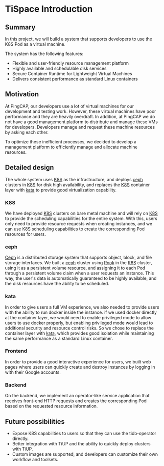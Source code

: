 # TiSpace Introduction

## Summary

In this project, we will build a system that supports developers to use the K8S Pod as a virtual machine.

The system has the following features:

- Flexible and user-friendly resource management platform
- Highly available and schedulable disk services
- Secure Container Runtime for Lightweight Virtual Machines
- Delivers consistent performance as standard Linux containers


## Motivation

At PingCAP, our developers use a lot of virtual machines for our development and testing work. However, these virtual machines have poor performance and they are heavily overdraft. In addition, at PingCAP we do not have a good management platform to distribute and manage these VMs for developers. Developers manage and request these machine resources by asking each other. 

To optimize these inefficient processes, we decided to develop a management platform to efficiently manage and allocate machine resources.

## Detailed design

The whole system uses [K8S] as the infrastructure, and deploys [ceph] clusters in [K8S] for disk high availability, and replaces the [K8S] container layer with [kata] to provide good virtualization capability.

<!-- TODO: Add architecture diagram -->

### K8S

We have deployed [K8S] clusters on bare metal machine and will rely on [K8S] to provide the scheduling capabilities for the entire system. With this, users only need to provide resource requests when creating instances, and we can use [K8S] scheduling capabilities to create the corresponding Pod resources for users.

### ceph

[Ceph] is a distributed storage system that supports object, block, and file storage interfaces. We built a [ceph] cluster using [Rook] in the [K8S] cluster, using it as a persistent volume resource, and assigning it to each Pod through a persistent volume claim when a user requests an instance. This way, the user's data is automatically guaranteed to be highly available, and the disk resources have the ability to be scheduled.

### kata

In order to give users a full VM experience, we also needed to provide users with the ability to run docker inside the instance. if we used docker directly at the container layer, we would need to enable privileged mode to allow users to use docker properly, but enabling privileged mode would lead to additional security and resource control risks. So we chose to replace the container layer with [kata], which provides good isolation while maintaining the same performance as a standard Linux container.

### Frontend

In order to provide a good interactive experience for users, we built web pages where users can quickly create and destroy instances by logging in with their Google accounts.

### Backend

On the backend, we implement an operator-like service application that receives front-end HTTP requests and creates the corresponding Pod based on the requested resource information.

## Future possibilities

- Expose K8S capabilities to users so that they can use the tidb-operator directly.
- Better integration with TiUP and the ability to quickly deploy clusters with TiUP.
- Custom images are supported, and developers can customize their own workflow and toolsets.


[k8s]: https://github.com/kubernetes/kubernetes/
[ceph]: https://github.com/ceph/ceph
[kata]: https://github.com/kata-containers/kata-containers
[rook]: https://github.com/rook/rook